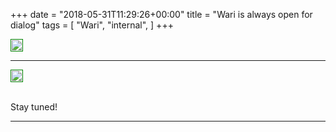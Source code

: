 +++
date = "2018-05-31T11:29:26+00:00"
title = "Wari is always open for dialog"
tags = [
    "Wari",
    "internal",
]
+++

<div class="container" style="width:auto">
  <a target="blank" href="https://image.ibb.co/mPbR6J/m314_1.jpg">
    <img src="https://image.ibb.co/mPbR6J/m314_1.jpg" style="padding:1px;border:thin solid green;max-width:100%">
  </a>
</div>

<!--more-->
<hr>
<div class="container" style="width:auto">
  <a target="blank" href="https://image.ibb.co/hOszRJ/m314_2.jpg">
    <img src="https://image.ibb.co/hOszRJ/m314_2.jpg" style="padding:1px;border:thin solid green;max-width:100%">
  </a>
</div>
<br>


Stay tuned!


<hr>
